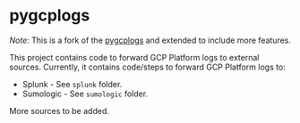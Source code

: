 # pygcplogs

*Note*: This is a fork of the [pygcplogs](https://github.com/manasmbellani/pygcplogs) and extended to include more
features.

This project contains code to forward GCP Platform logs to external sources. Currently, 
it contains code/steps to forward GCP Platform logs to:
* Splunk - See `splunk` folder.
* Sumologic - See `sumologic` folder.

More sources to be added.
